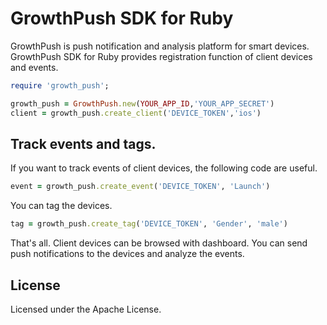 GrowthPush SDK for Ruby
==================

GrowthPush is push notification and analysis platform for smart devices. GrowthPush SDK for Ruby provides registration function of client devices and events.

```ruby
require 'growth_push';

growth_push = GrowthPush.new(YOUR_APP_ID,'YOUR_APP_SECRET')
client = growth_push.create_client('DEVICE_TOKEN','ios')
```

## Track events and tags.

If you want to track events of client devices, the following code are useful.

```ruby
event = growth_push.create_event('DEVICE_TOKEN', 'Launch')
```

You can tag the devices.

```ruby
tag = growth_push.create_tag('DEVICE_TOKEN', 'Gender', 'male')
```

That's all. Client devices can be browsed with dashboard. You can send push notifications to the devices and analyze the events.

## License

Licensed under the Apache License.